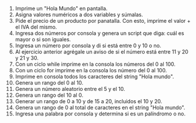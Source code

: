 1. Imprime un "Hola Mundo" en pantalla.
2. Asigna valores numéricos a dos variables y súmalas.
3. Pide el precio de un producto por panatalla. Con esto, imprime el valor + el IVA del mismo.
4. Ingresa dos números por consola y genera un script que diga: cuál es mayor o si son iguales.
5. Ingresa un número por consola y di si está entre 0 y 10 o no.
6. Al ejercicio anterior agrégale un aviso de si el número está entre 11 y 20 y 21 y 30.
7. Con un ciclo while imprime en la consola los números del 0 al 100.
8. Con un ciclo for imprime en la consola los número del 0 al 100.
9. Imprime en consola todos los caracteres del string "Hola mundo".
10. Genera un rango del 0 al 10.
11. Genera un número aleatorio entre el 5 y el 10.
12. Genera un rango del 10 al 0.
13. Generar un rango de 0 a 10 y de 15 a 20, incluidos el 10 y 20.
14. Genera un rango de 0 al total de caracteres en el string "Hola mundo".
15. Ingresa una palabra por consola y determina si es un palíndromo o no.